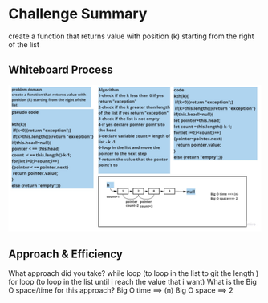 # Challenge Summary
<!-- Description of the challenge -->

create a function that returns value with position (k) starting from the right of the list

## Whiteboard Process
<!-- Embedded whiteboard image -->
![alt text](Kth.jpg)
## Approach & Efficiency
What approach did you take? while loop (to loop in the list to git the length )
 for loop (to loop in the list until i reach the value that i want)
What is the Big O space/time for this approach? Big O time ==> (n)
Big O space ==> 2 
